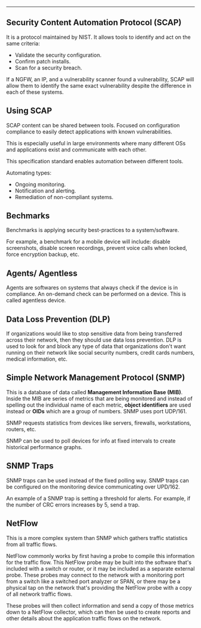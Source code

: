 
---

## Security Content Automation Protocol (SCAP)

It is a protocol maintained by NIST. It allows tools to identify and act on the same criteria:
- Validate the security configuration.
- Confirm patch installs.
- Scan for a security breach.

If a NGFW, an IP, and a vulnerability scanner found a vulnerability, SCAP will allow them to identify the same exact vulnerability despite the difference in each of these systems.

## Using SCAP

SCAP content can be shared between tools. Focused on configuration compliance to easily detect applications with known vulnerabilities.

This is especially useful in large environments where many different OSs and applications exist and communicate with each other.

This specification standard enables automation between different tools. 

Automating types:
- Ongoing monitoring.
- Notification and alerting.
- Remediation of non-compliant systems. 

## Bechmarks

Benchmarks is applying security best-practices to a system/software.

For example, a benchmark for a mobile device will include: disable screenshots, disable screen recordings, prevent voice calls when locked, force encryption backup, etc. 

## Agents/ Agentless

Agents are softwares on systems that always check if the device is in compliance. 
An on-demand check can be performed on a device. This is called agentless device.

## Data Loss Prevention (DLP)

If organizations would like to stop sensitive data from being transferred across their network, then they should use data loss prevention. DLP is used to look for and block any type of data that organizations don't want running on their network like social security numbers, credit cards numbers, medical information, etc. 

## Simple Network Management Protocol (SNMP)

This is a database of data called **Management Information Base (MIB)**. Inside the MIB are series of metrics that are being monitored and instead of spelling out the individual name of each metric, **object identifiers** are used instead or **OIDs** which are a group of numbers. SNMP uses port UDP/161.

SNMP requests statistics from devices like servers, firewalls, workstations, routers, etc.

SNMP can be used to poll devices for info at fixed intervals to create historical performance graphs.

## SNMP Traps

SNMP traps can be used instead of the fixed polling way. SNMP traps can be configured on the monitoring device communicating over UPD/162. 

An example of a SNMP trap is setting a threshold for alerts. For example, if the number of CRC errors increases by 5, send a trap. 

## NetFlow

This is a more complex system than SNMP which gathers traffic statistics from all traffic flows.

NetFlow commonly works by first having a probe to compile this information for the traffic flow. This NetFlow probe may be built into the software that's included with a switch or router, or it may be included as a separate external probe. These probes may connect to the network with a monitoring port from a switch like a switched port analyzer or SPAN, or there may be a physical tap on the network that's providing the NetFlow probe with a copy of all network traffic flows.

These probes will then collect information and send a copy of those metrics down to a NetFlow collector, which can then be used to create reports and other details about the application traffic flows on the network. 